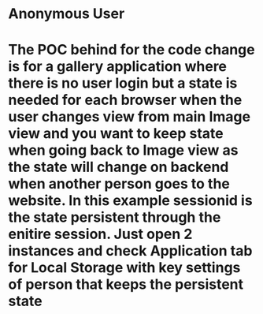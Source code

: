 
# Anonymous User
# The POC behind for the code change is for a gallery application where there is no user login but a state is needed for each browser when the user changes view from main Image view and you want to keep state when going back to Image view as the state will change on backend when another person goes to the website. In this example sessionid is the state persistent through the enitire session. Just open 2 instances and check Application tab for Local Storage with key settings of person that keeps the persistent state 
